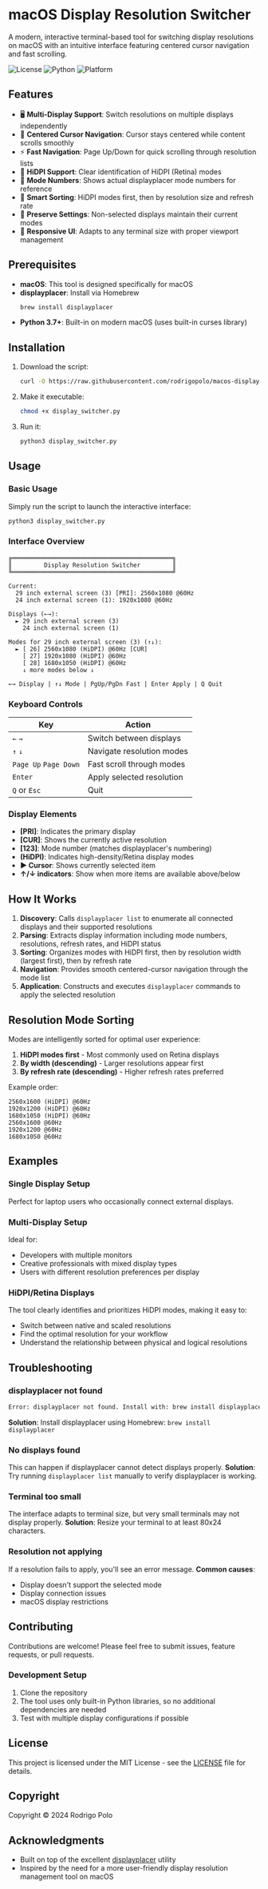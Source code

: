 # macOS Display Resolution Switcher

A modern, interactive terminal-based tool for switching display resolutions on macOS with an intuitive interface featuring centered cursor navigation and fast scrolling.

![License](https://img.shields.io/badge/license-MIT-blue.svg)
![Python](https://img.shields.io/badge/python-3.7+-blue.svg)
![Platform](https://img.shields.io/badge/platform-macOS-lightgrey.svg)

## Features

- 🖥️ **Multi-Display Support**: Switch resolutions on multiple displays independently
- 🎯 **Centered Cursor Navigation**: Cursor stays centered while content scrolls smoothly
- ⚡ **Fast Navigation**: Page Up/Down for quick scrolling through resolution lists
- 📱 **HiDPI Support**: Clear identification of HiDPI (Retina) modes
- 🔢 **Mode Numbers**: Shows actual displayplacer mode numbers for reference
- 📏 **Smart Sorting**: HiDPI modes first, then by resolution size and refresh rate
- 💾 **Preserve Settings**: Non-selected displays maintain their current modes
- 📱 **Responsive UI**: Adapts to any terminal size with proper viewport management

## Prerequisites

- **macOS**: This tool is designed specifically for macOS
- **displayplacer**: Install via Homebrew
  ```bash
  brew install displayplacer
  ```
- **Python 3.7+**: Built-in on modern macOS (uses built-in curses library)

## Installation

1. Download the script:
   ```bash
   curl -O https://raw.githubusercontent.com/rodrigopolo/macos-display-switcher/main/display_switcher.py
   ```

2. Make it executable:
   ```bash
   chmod +x display_switcher.py
   ```

3. Run it:
   ```bash
   python3 display_switcher.py
   ```

## Usage

### Basic Usage

Simply run the script to launch the interactive interface:

```bash
python3 display_switcher.py
```

### Interface Overview

```
╔═════════════════════════════════════════════╗
║         Display Resolution Switcher         ║
╚═════════════════════════════════════════════╝

Current:
  29 inch external screen (3) [PRI]: 2560x1080 @60Hz
  24 inch external screen (1): 1920x1080 @60Hz

Displays (←→):
  ► 29 inch external screen (3)
    24 inch external screen (1)

Modes for 29 inch external screen (3) (↑↓):
  ► [ 26] 2560x1080 (HiDPI) @60Hz [CUR]
    [ 27] 1920x1080 (HiDPI) @60Hz
    [ 28] 1680x1050 (HiDPI) @60Hz
    ↓ more modes below ↓

←→ Display | ↑↓ Mode | PgUp/PgDn Fast | Enter Apply | Q Quit
```

### Keyboard Controls

| Key | Action |
|-----|--------|
| `←` `→` | Switch between displays |
| `↑` `↓` | Navigate resolution modes |
| `Page Up` `Page Down` | Fast scroll through modes |
| `Enter` | Apply selected resolution |
| `Q` or `Esc` | Quit |

### Display Elements

- **[PRI]**: Indicates the primary display
- **[CUR]**: Shows the currently active resolution
- **[123]**: Mode number (matches displayplacer's numbering)
- **(HiDPI)**: Indicates high-density/Retina display modes
- **► Cursor**: Shows currently selected item
- **↑/↓ indicators**: Show when more items are available above/below

## How It Works

1. **Discovery**: Calls `displayplacer list` to enumerate all connected displays and their supported resolutions
2. **Parsing**: Extracts display information including mode numbers, resolutions, refresh rates, and HiDPI status
3. **Sorting**: Organizes modes with HiDPI first, then by resolution width (largest first), then by refresh rate
4. **Navigation**: Provides smooth centered-cursor navigation through the mode list
5. **Application**: Constructs and executes `displayplacer` commands to apply the selected resolution

## Resolution Mode Sorting

Modes are intelligently sorted for optimal user experience:

1. **HiDPI modes first** - Most commonly used on Retina displays
2. **By width (descending)** - Larger resolutions appear first
3. **By refresh rate (descending)** - Higher refresh rates preferred

Example order:
```
2560x1600 (HiDPI) @60Hz
1920x1200 (HiDPI) @60Hz
1680x1050 (HiDPI) @60Hz
2560x1600 @60Hz
1920x1200 @60Hz
1680x1050 @60Hz
```

## Examples

### Single Display Setup
Perfect for laptop users who occasionally connect external displays.

### Multi-Display Setup
Ideal for:
- Developers with multiple monitors
- Creative professionals with mixed display types
- Users with different resolution preferences per display

### HiDPI/Retina Displays
The tool clearly identifies and prioritizes HiDPI modes, making it easy to:
- Switch between native and scaled resolutions
- Find the optimal resolution for your workflow
- Understand the relationship between physical and logical resolutions

## Troubleshooting

### displayplacer not found
```bash
Error: displayplacer not found. Install with: brew install displayplacer
```
**Solution**: Install displayplacer using Homebrew: `brew install displayplacer`

### No displays found
This can happen if displayplacer cannot detect displays properly.
**Solution**: Try running `displayplacer list` manually to verify displayplacer is working.

### Terminal too small
The interface adapts to terminal size, but very small terminals may not display properly.
**Solution**: Resize your terminal to at least 80x24 characters.

### Resolution not applying
If a resolution fails to apply, you'll see an error message.
**Common causes**:
- Display doesn't support the selected mode
- Display connection issues
- macOS display restrictions

## Contributing

Contributions are welcome! Please feel free to submit issues, feature requests, or pull requests.

### Development Setup

1. Clone the repository
2. The tool uses only built-in Python libraries, so no additional dependencies are needed
3. Test with multiple display configurations if possible

## License

This project is licensed under the MIT License - see the [LICENSE](LICENSE) file for details.

## Copyright

Copyright © 2024 Rodrigo Polo

## Acknowledgments

- Built on top of the excellent [displayplacer](https://github.com/jakehilborn/displayplacer) utility
- Inspired by the need for a more user-friendly display resolution management tool on macOS